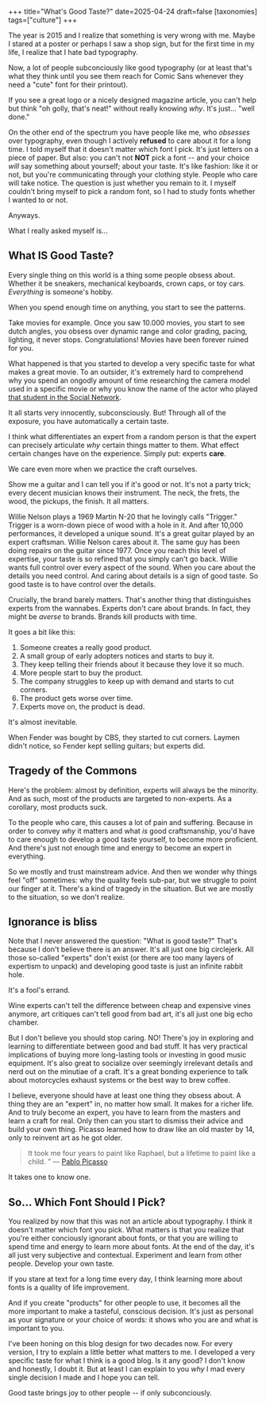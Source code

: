 +++
title="What's Good Taste?"
date=2025-04-24
draft=false
[taxonomies]
tags=["culture"]
+++

The year is 2015 and I realize that something is very wrong with me.
Maybe I stared at a poster or perhaps I saw a shop sign, but for the first time in my life,
I realize that I hate bad typography.

Now, a lot of people subconciously like good typography (or at least that's what they think
until you see them reach for Comic Sans whenever they need a "cute" font for their printout).

If you see a great logo or a nicely designed magazine article, you can't help but
think "oh golly, that's neat!" without really knowing *why*. It's just... "well done."

On the other end of the spectrum you have people like me, who *obsesses* over typography,
even though I actively **refused** to care about it for a long time.
I told myself that it doesn't matter which font I pick.
It's just letters on a piece of paper.
But also: you can't not **NOT** pick a font -- and your choice *will* say something about yourself;
about your taste.
It's like fashion: like it or not, but you're communicating through your clothing style.
People who care will take notice.
The question is just whether you remain <oblivious> to it.
I myself couldn't bring myself to pick a random font, so I had to study fonts whether I wanted to or not. 

Anyways.

What I really asked myself is... 

## What IS Good Taste?

Every single thing on this world is a thing some people obsess about. 
Whether it be sneakers, mechanical keyboards, crown caps, or toy cars.
*Everything* is someone's hobby.

When you spend enough time on anything, you start to see the patterns.

Take movies for example.
Once you saw 10.000 movies, you start to see dutch angles, you obsess over dynamic range and color grading, pacing, lighting, it never stops. 
Congratulations! Movies have been forever ruined for you.

What happened is that you started to develop a very specific taste for what makes a great movie.
To an outsider, it's extremely hard to comprehend why you spend an ongodly amount of time
researching the camera model used in a specific movie or why you know the name of the actor
who played [that student in the Social Network](https://www.imdb.com/name/nm1035503/).

It all starts very innocently, subconsciously.
But! Through all of the exposure, you have automatically <develop> a certain taste.

I think what differentiates an expert from a random person is that the expert can precisely articulate *why* certain things matter to them.
What effect certain changes have on the experience.
Simply put: experts **care**.

We care even more when we practice the craft ourselves.

Show me a guitar and I can tell you if it's good or not.
It's not a party trick; every decent musician knows their instrument. 
The neck, the frets, the wood, the pickups, the finish.
It all matters.

Willie Nelson plays a 1969 Martin N-20 that he lovingly calls "Trigger."
Trigger is a worn-down piece of wood with a hole in it.
And after 10,000 performances, it developed a unique sound.
It's a great guitar played by an expert craftsman.
Willie Nelson cares about it.
The same guy has been doing repairs on the guitar since 1977.
Once you reach this level of expertise, your taste is so refined that you simply can't go back.
Willie wants full control over every aspect of the sound.
When you care about the details you need control.
And caring about details is a sign of good taste.
So good taste is to have control over the details.

Crucially, the brand barely matters. 
That's another thing that distinguishes experts from the wannabes.
Experts don't care about brands.
In fact, they might be *averse* to brands.
Brands kill products with time.

It goes a bit like this:

1. Someone creates a really good product. 
2. A small group of early adopters notices and starts to buy it. 
3. They keep telling their friends about it because they love it so much.
4. More people start to buy the product.
5. The company struggles to keep up with demand and starts to cut corners.
6. The product gets worse over time.
7. Experts move on, the product is dead.

It's almost inevitable.

When Fender was bought by CBS, they started to cut corners.
Laymen didn't notice, so Fender kept selling guitars; but experts did.

## Tragedy of the Commons

Here's the problem: almost by definition, experts will always be the minority.
And as such, most of the products are targeted to non-experts.
As a corollary, most products suck. 

To the people who care, this causes a lot of pain and suffering.
Because in order to convey *why* it matters and what *is* good craftsmanship,
you'd have to care enough to develop a good taste yourself, to become more proficient. 
And there's just not enough time and energy to become an expert in everything.

So we mostly <coast by> and trust mainstream advice. 
And then we wonder why things feel "off" sometimes: why the quality feels sub-par,
but we struggle to point our finger at it.
There's a kind of tragedy in the situation.
But we are mostly <obliviant> to the situation, so we don't realize. 

## Ignorance is bliss

Note that I never answered the question: "What is good taste?"
That's because I don't believe there is an answer. 
It's all just one big circlejerk.
All those so-called "experts" don't exist (or there are too many layers of expertism to unpack)
and developing good taste is just an infinite rabbit hole.

It's a fool's errand.

Wine experts can't tell the difference between cheap and expensive vines anymore,
art critiques can't tell good from bad art, it's all just one big echo chamber.

But I don't believe you should stop caring. NO!
There's joy in exploring and learning to differentiate between good and bad stuff.
It has very practical implications of buying more long-lasting tools or investing in good music equipment.
It's also great to socialize over seemingly irrelevant details and nerd out on the minutiae of a craft.
It's a great bonding experience to talk about motorcycles exhaust systems or the best way to brew coffee.

I believe, everyone should have at least one thing they obsess about.
A thing they are an "expert" in, no matter how small.
It makes for a richer life.
And to truly become an expert, you have to learn from the masters and learn a craft for real.
Only then can you start to dismiss their advice and build your own thing.
Picasso learned how to draw like an old master by 14, only to reinvent art as he got older. 

> It took me four years to paint like Raphael, but a lifetime to paint like a child. ”
> — [Pablo Picasso](https://www.pablopicasso.org/quotes.jsp)

It takes one to know one.

## So... Which Font Should I Pick?

You realized by now that this was not an article about typography.
I think it doesn't matter which font you pick.
What matters is that you realize that you're either conciously ignorant about fonts,
or that you are willing to spend time and energy to learn more about fonts.
At the end of the day, it's all just very subjective and contextual.
Experiment and learn from other people.
Develop your own taste.

If you stare at text for a long time every day, 
I think learning more about fonts is a quality of life improvement. 

And if you create "products" for other people to use, it becomes all the more important 
to make a tasteful, conscious decision. 
It's just as personal as your signature or your choice of words: it shows who you are
and what is important to you.

I've been honing on this blog design for two decades now.
For every version, I try to explain a little better what matters to me.
I developed a very specific taste for what I think is a good blog.
Is it any good? I don't know and honestly, I doubt it.
But at least I can explain to you *why* I mad every single decision I made
and I hope you can tell.

Good taste brings joy to other people -- if only subconciously.
